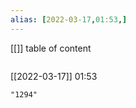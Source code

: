 ```yaml
---
alias: [2022-03-17,01:53,]
---
```

[[]]
table of content
```toc
```

[[2022-03-17]] 01:53

```query
"1294"
```
